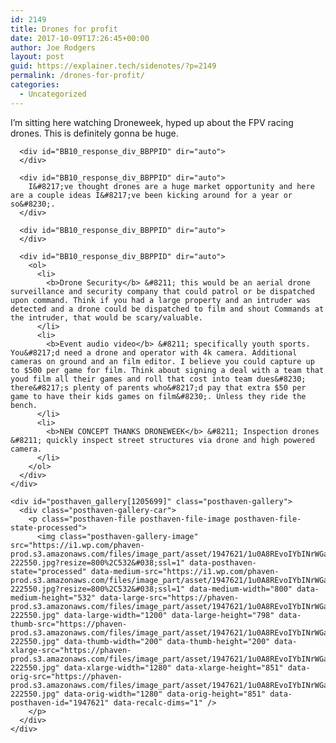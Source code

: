 ```yaml
---
id: 2149
title: Drones for profit
date: 2017-10-09T17:26:45+00:00
author: Joe Rodgers
layout: post
guid: https://explainer.tech/sidenotes/?p=2149
permalink: /drones-for-profit/
categories:
  - Uncategorized
---
```

<div class="body">
  <div class="posthaven-post-body">
    <div id="response_container_BBPPID" dir="auto">
      <div id="BB10_response_div_BBPPID" dir="auto">
        I&#8217;m sitting here watching Droneweek, hyped up about the FPV racing drones. This is definitely gonna be huge.
      </div>
      
      <div id="BB10_response_div_BBPPID" dir="auto">
      </div>
      
      <div id="BB10_response_div_BBPPID" dir="auto">
        I&#8217;ve thought drones are a huge market opportunity and here are a couple ideas I&#8217;ve been kicking around for a year or so&#8230;.
      </div>
      
      <div id="BB10_response_div_BBPPID" dir="auto">
      </div>
      
      <div id="BB10_response_div_BBPPID" dir="auto">
        <ol>
          <li>
            <b>Drone Security</b> &#8211; this would be an aerial drone surveillance and security company that could patrol or be dispatched upon command. Think if you had a large property and an intruder was detected and a drone could be dispatched to film and shout Commands at the intruder, that would be scary/valuable.
          </li>
          <li>
            <b>Event audio video</b> &#8211; specifically youth sports. You&#8217;d need a drone and operator with 4k camera. Additional cameras on ground and an film editor. I believe you could capture up to $500 per game for film. Think about signing a deal with a team that youd film all their games and roll that cost into team dues&#8230; there&#8217;s plenty of parents who&#8217;d pay that extra $50 per game to have their kids games on film&#8230;. Unless they ride the bench.
          </li>
          <li>
            <b>NEW CONCEPT THANKS DRONEWEEK</b> &#8211; Inspection drones &#8211; quickly inspect street structures via drone and high powered camera.
          </li>
        </ol>
      </div>
    </div>
    
    <div id="posthaven_gallery[1205699]" class="posthaven-gallery">
      <div class="posthaven-gallery-car">
        <p class="posthaven-file posthaven-file-image posthaven-file-state-processed">
          <img class="posthaven-gallery-image" src="https://i1.wp.com/phaven-prod.s3.amazonaws.com/files/image_part/asset/1947621/1u0A8REvoIYbINrWGaiBIHRCuEo/medium_sorasak-222550.jpg?resize=800%2C532&#038;ssl=1" data-posthaven-state="processed" data-medium-src="https://i1.wp.com/phaven-prod.s3.amazonaws.com/files/image_part/asset/1947621/1u0A8REvoIYbINrWGaiBIHRCuEo/medium_sorasak-222550.jpg?resize=800%2C532&#038;ssl=1" data-medium-width="800" data-medium-height="532" data-large-src="https://phaven-prod.s3.amazonaws.com/files/image_part/asset/1947621/1u0A8REvoIYbINrWGaiBIHRCuEo/large_sorasak-222550.jpg" data-large-width="1200" data-large-height="798" data-thumb-src="https://phaven-prod.s3.amazonaws.com/files/image_part/asset/1947621/1u0A8REvoIYbINrWGaiBIHRCuEo/thumb_sorasak-222550.jpg" data-thumb-width="200" data-thumb-height="200" data-xlarge-src="https://phaven-prod.s3.amazonaws.com/files/image_part/asset/1947621/1u0A8REvoIYbINrWGaiBIHRCuEo/xlarge_sorasak-222550.jpg" data-xlarge-width="1280" data-xlarge-height="851" data-orig-src="https://phaven-prod.s3.amazonaws.com/files/image_part/asset/1947621/1u0A8REvoIYbINrWGaiBIHRCuEo/sorasak-222550.jpg" data-orig-width="1280" data-orig-height="851" data-posthaven-id="1947621" data-recalc-dims="1" />
        </p>
      </div>
    </div>
  </div>
</div>